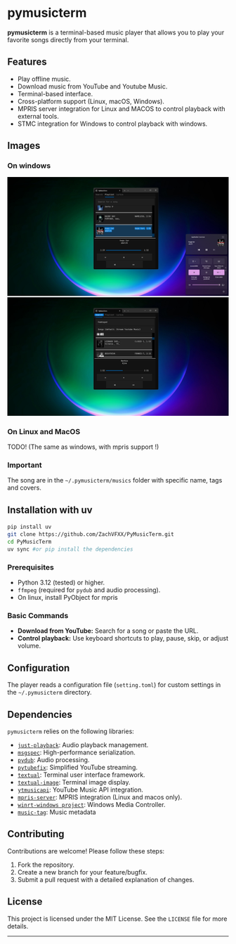 # pymusicterm
**pymusicterm** is a terminal-based music player that allows you to play your favorite songs directly from your terminal. 

## Features
- Play offline music.
- Download music from YouTube and Youtube Music.
- Terminal-based interface.
- Cross-platform support (Linux, macOS, Windows).
- MPRIS server integration for Linux and MACOS to control playback with external tools.
- STMC integration for Windows to control playback with windows.

## Images
### On windows
![stmc support](imgs/windows-ui-1.png) ![youtube search](imgs/windows-ui-2.png)
### On Linux and MacOS
TODO! (The same as windows, with mpris support !)

### Important
The song are in the `~/.pymusicterm/musics` folder with specific name, tags and covers. 

## Installation with uv
```bash	
pip install uv
git clone https://github.com/ZachVFXX/PyMusicTerm.git
cd PyMusicTerm
uv sync #or pip install the dependencies
```

### Prerequisites
- Python 3.12 (tested) or higher.
- `ffmpeg` (required for `pydub` and audio processing).
- On linux, install PyObject for mpris

### Basic Commands
- **Download from YouTube:** Search for a song or paste the URL.
- **Control playback:** Use keyboard shortcuts to play, pause, skip, or adjust volume.

## Configuration

The player reads a configuration file (`setting.toml`) for custom settings in the `~/.pymusicterm` directory.

## Dependencies

`pymusicterm` relies on the following libraries:

- [`just-playback`](https://pypi.org/project/just-playback/): Audio playback management.
- [`msgspec`](https://pypi.org/project/msgspec/): High-performance serialization.
- [`pydub`](https://pypi.org/project/pydub/): Audio processing.
- [`pytubefix`](https://pypi.org/project/pytubefix/): Simplified YouTube streaming.
- [`textual`](https://pypi.org/project/textual/): Terminal user interface framework.
- [`textual-image`](https://pypi.org/project/textual-image/): Terminal image display.
- [`ytmusicapi`](https://pypi.org/project/ytmusicapi/): YouTube Music API integration.
- [`mpris-server`](https://pypi.org/project/mpris-server/): MPRIS integration (Linux and macos only).
- [`winrt-windows project`](https://github.com/pywinrt/pywinrt): Windows Media Controller.
- [`music-tag`](https://pypi.org/project/music-tag/): Music metadata

## Contributing

Contributions are welcome! Please follow these steps:

1. Fork the repository.
2. Create a new branch for your feature/bugfix.
3. Submit a pull request with a detailed explanation of changes.

## License

This project is licensed under the MIT License. See the `LICENSE` file for more details.

---
